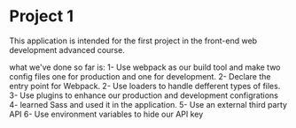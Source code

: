# Project 1
This application is intended for the first project in the front-end web development advanced course.

what we've done so far is:
1- Use webpack as our build tool and make two config files one for production and one for development.
2- Declare the entry point for Webpack.
2- Use loaders to handle defferent types of files.
3- Use plugins to enhance our production and development configrations
4- learned Sass and used it in the application.
5- Use an external third party API
6- Use environment variables to hide our API key


